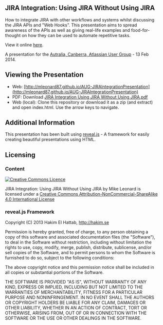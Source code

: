 ## JIRA Integration: Using JIRA Without Using JIRA
How to integrate JIRA with other workflows and systems whilst discussing the JIRA APIs and "Web Hooks". This presentation aims to spread awareness of the APIs as well as giving real-life examples and food-for-thought on how they can be used to automate repetitive tasks.

View it online [here](http://mleonard87.github.io/AUG-JIRAIntegrationPresentation).

A presentation for the [Autralia, Canberra, Atlassian User Group](https://aug.atlassian.com/display/AUG/Australia+-+Canberra+Atlassian+User+Group) - 13 Feb 2014.

## Viewing the Presentation
- Web: [http://mleonard87.github.io/AUG-JIRAIntegrationPresentation](http://mleonard87.github.io/AUG-JIRAIntegrationPresentation)
- PDF: Download [JIRA Integration Using JIRA Without Using JIRA.pdf](https://github.com/mleonard87/AUGPresentation-JIRAIntegration/blob/master/JIRA_Intergration_Using_JIRA_Without_Using_JIRA.pdf)
- Web (local): Clone this repository or download it as a zip (and extract) and open index.html. Use the arrow keys to navigate.

## Additional Information
This presentation has been built using [reveal.js](https://github.com/hakimel/reveal.js) - A framework for easily creating beautiful presentations using HTML.

## Licensing
### Content
[![Creative Commons Licence](http://i.creativecommons.org/l/by-nc-sa/4.0/88x31.png)](http://creativecommons.org/licenses/by-nc-sa/4.0/)

JIRA Integration: Using JIRA Without Using JIRA by Mike Leonard is licensed under a [Creative Commons Attribution-NonCommercial-ShareAlike 4.0 International License](http://creativecommons.org/licenses/by-nc-sa/4.0/)

### reveal.js Framework

Copyright (C) 2013 Hakim El Hattab, http://hakim.se

Permission is hereby granted, free of charge, to any person obtaining a copy
of this software and associated documentation files (the "Software"), to deal
in the Software without restriction, including without limitation the rights
to use, copy, modify, merge, publish, distribute, sublicense, and/or sell
copies of the Software, and to permit persons to whom the Software is
furnished to do so, subject to the following conditions:

The above copyright notice and this permission notice shall be included in
all copies or substantial portions of the Software.

THE SOFTWARE IS PROVIDED "AS IS", WITHOUT WARRANTY OF ANY KIND, EXPRESS OR
IMPLIED, INCLUDING BUT NOT LIMITED TO THE WARRANTIES OF MERCHANTABILITY,
FITNESS FOR A PARTICULAR PURPOSE AND NONINFRINGEMENT. IN NO EVENT SHALL THE
AUTHORS OR COPYRIGHT HOLDERS BE LIABLE FOR ANY CLAIM, DAMAGES OR OTHER
LIABILITY, WHETHER IN AN ACTION OF CONTRACT, TORT OR OTHERWISE, ARISING FROM,
OUT OF OR IN CONNECTION WITH THE SOFTWARE OR THE USE OR OTHER DEALINGS IN
THE SOFTWARE.
